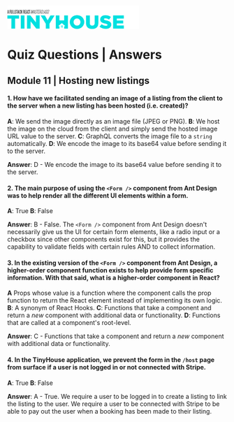 <img src="../../../images/tinyhouse-logo.png" width="60%"/>

# Quiz Questions | Answers

## Module 11 | Hosting new listings

#### 1. How have we facilitated sending an image of a listing from the client to the server when a new listing has been hosted (i.e. created)?

**A**: We send the image directly as an image file (JPEG or PNG).
**B**: We host the image on the cloud from the client and simply send the hosted image URL value to the server.
**C**: GraphQL converts the image file to a `string` automatically.
**D**: We encode the image to its base64 value before sending it to the server.

**Answer**: D - We encode the image to its base64 value before sending it to the server.

#### 2. The main purpose of using the `<Form />` component from Ant Design was to help render all the different UI elements within a form.

**A**: True
**B**: False

**Answer**: B - False. The `<Form />` component from Ant Design doesn't necessarily give us the UI for certain form elements, like a radio input or a checkbox since other components exist for this, but it provides the capability to validate fields with certain rules AND to collect information.

#### 3. In the existing version of the `<Form />` component from Ant Design, a higher-order component function exists to help provide form specific information. With that said, what is a higher-order component in React?

**A** Props whose value is a function where the component calls the prop function to return the React element instead of implementing its own logic.
**B**: A synonym of React Hooks.
**C**: Functions that take a component and return a _new_ component with additional data or functionality.
**D**: Functions that are called at a component's root-level.

**Answer**: C - Functions that take a component and return a _new_ component with additional data or functionality.

#### 4. In the TinyHouse application, we prevent the form in the `/host` page from surface if a user is not logged in or not connected with Stripe.

**A**: True
**B**: False

**Answer**: A - True. We require a user to be logged in to create a listing to link the listing to the user. We require a user to be connected with Stripe to be able to pay out the user when a booking has been made to their listing.
